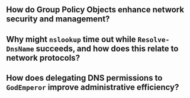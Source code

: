 
## How do Group Policy Objects enhance network security and management?


## Why might `nslookup` time out while `Resolve-DnsName` succeeds, and how does this relate to network protocols?


## How does delegating DNS permissions to `GodEmperor` improve administrative efficiency?

